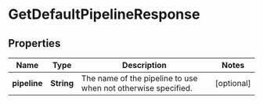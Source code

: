 

# GetDefaultPipelineResponse

## Properties

Name | Type | Description | Notes
------------ | ------------- | ------------- | -------------
**pipeline** | **String** | The name of the pipeline to use when not otherwise specified. |  [optional]



